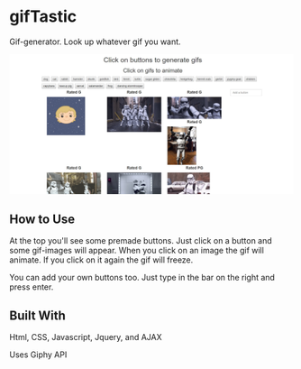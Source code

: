 # gifTastic

Gif-generator. Look up whatever gif you want.

![Alt text](/assets/images/trooper.jpg?raw=true "gifTastic")


## How to Use

At the top you'll see some premade buttons. Just click on a button and some gif-images will appear. When you click on an image the gif will animate. If you click on it again the gif will freeze. 

You can add your own buttons too. Just type in the bar on the right and press enter.


## Built With

Html, CSS, Javascript, Jquery, and AJAX

Uses Giphy API

